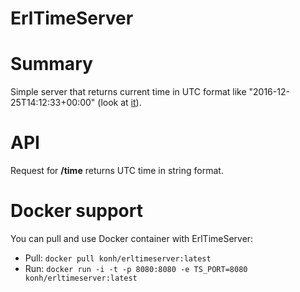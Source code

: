 # ErlTimeServer

# Summary

Simple server that returns current time in UTC format like "2016-12-25T14:12:33+00:00" (look at [it](http://www.timeapi.org/utc/now)).

# API

Request for **/time** returns UTC time in string format.

# Docker support

You can pull and use Docker container with ErlTimeServer:

- Pull: ```docker pull konh/erltimeserver:latest```
- Run: ```docker run -i -t -p 8080:8080 -e TS_PORT=8080 konh/erltimeserver:latest```
